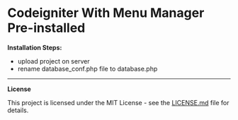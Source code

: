 # Codeigniter With Menu Manager Pre-installed



**Installation Steps:**
* upload project on server
* rename database_conf.php file to database.php


------
**License**

This project is licensed under the MIT License - see the [LICENSE.md](Licence.md) file for details.

